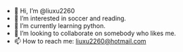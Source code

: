 - 👋 Hi, I’m @liuxu2260
- 👀 I’m interested in soccer and reading.
- 🌱 I’m currently learning python.
- 💞️ I’m looking to collaborate on somebody who likes me.
- 📫 How to reach me: liuxu2260@hotmail.com

<!---
liuxu2260/liuxu2260 is a ✨ special ✨ repository because its `README.md` (this file) appears on your GitHub profile.
You can click the Preview link to take a look at your changes.
--->
